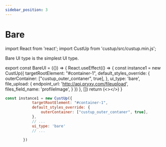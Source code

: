 ```yaml
---
sidebar_position: 3
---
```


# Bare

import React from 'react';
import CustUp from 'custup/src/custup.min.js';

Bare UI type is the simplest UI type.

export const BareUI = ({}) => {
    React.useEffect(() => {
        const instance1 = new CustUp({
            targetRootElement: "#container-1",
            default_styles_override: {
                outerContainer: ["custup_outer_contaner", true],
            },
            ui_type: 'bare',
            file_upload: {
                endpoint_url: 'http://api.pryxy.com/fileupload',
                files_field_name: 'profileImage',
            }
        })
    }, [])
    return (<></>)
}

<div id="container-1" style={{marginBottom: 15}}></div>

<BareUI />  
  
```js title="index.js"
const instance1 = new CustUp({
            targetRootElement: "#container-1",
            default_styles_override: {
                outerContainer: ["custup_outer_contaner", true],
            },
            // ...
            ui_type: 'bare'
            // ...

        })
```
